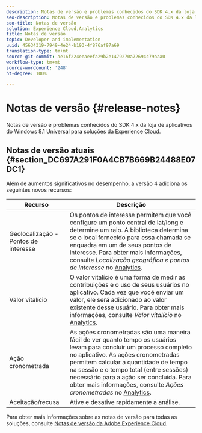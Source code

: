 ```yaml
---
description: Notas de versão e problemas conhecidos do SDK 4.x da loja de aplicativos do Windows 8.1 Universal para soluções da Experience Cloud.
seo-description: Notas de versão e problemas conhecidos do SDK 4.x da loja de aplicativos do Windows 8.1 Universal para soluções da Experience Cloud.
seo-title: Notas de versão
solution: Experience Cloud,Analytics
title: Notas de versão
topic: Developer and implementation
uuid: 45634319-7949-4e24-b193-4f876af97a69
translation-type: tm+mt
source-git-commit: ae16f224eeaeefa29b2e1479270a72694c79aaa0
workflow-type: tm+mt
source-wordcount: '248'
ht-degree: 100%

---
```



# Notas de versão {#release-notes}

Notas de versão e problemas conhecidos do SDK 4.x da loja de aplicativos do Windows 8.1 Universal para soluções da Experience Cloud.

## Notas de versão atuais {#section_DC697A291F0A4CB7B669B24488E07DC1}

Além de aumentos significativos no desempenho, a versão 4 adiciona os seguintes novos recursos:

| Recurso | Descrição |
|--- |--- |
| Geolocalização - Pontos de interesse | Os pontos de interesse permitem que você configure um ponto central de lat/long e determine um raio. A biblioteca determina se o local fornecido para essa chamada se enquadra em um de seus pontos de interesse. Para obter mais informações, consulte *Localização geográfica e pontos de interesse* no [Analytics](/help/windows-appstore/analytics/analytics.md). |
| Valor vitalício | O valor vitalício é uma forma de medir as contribuições e o uso de seus usuários no aplicativo. Cada vez que você enviar um valor, ele será adicionado ao valor existente desse usuário. Para obter mais informações, consulte *Valor vitalício* no [Analytics](/help/windows-appstore/analytics/analytics.md). |
| Ação cronometrada | As ações cronometradas são uma maneira fácil de ver quanto tempo os usuários levam para concluir um processo completo no aplicativo. As ações cronometradas permitem calcular a quantidade de tempo na sessão e o tempo total (entre sessões) necessário para a ação ser concluída. Para obter mais informações, consulte *Ações cronometradas* no [Analytics](/help/windows-appstore/analytics/analytics.md). |
| Aceitação/recusa | Ative e desative rapidamente a análise. |


Para obter mais informações sobre as notas de versão para todas as soluções, consulte [Notas de versão da Adobe Experience Cloud](https://docs.adobe.com/content/help/pt-BR/release-notes/experience-cloud/current.html).
